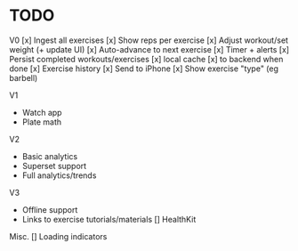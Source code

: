 # TODO

V0
[x] Ingest all exercises
[x] Show reps per exercise
[x] Adjust workout/set weight (+ update UI)
[x] Auto-advance to next exercise
[x] Timer + alerts
[x] Persist completed workouts/exercises
  [x] local cache
  [x] to backend when done
[x] Exercise history
[x] Send to iPhone
[x] Show exercise "type" (eg barbell)

V1
- Watch app
- Plate math

V2
- Basic analytics
- Superset support
- Full analytics/trends

V3
- Offline support
- Links to exercise tutorials/materials
[] HealthKit

Misc.
[] Loading indicators